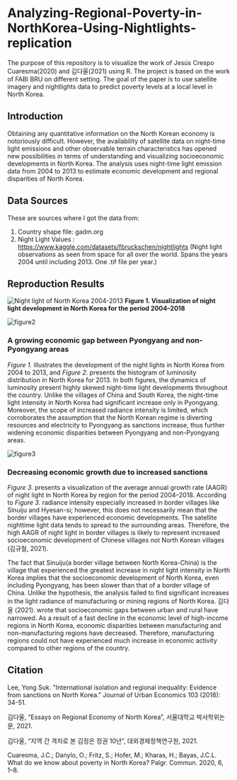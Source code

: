 # Analyzing-Regional-Poverty-in-NorthKorea-Using-Nightlights-replication
The purpose of this repository is to visualize the work of Jesús Crespo Cuaresma(2020) and 김다울(2021) using R. The project is based on the work of FABI BRU on different setting.
The goal of the paper is to use satellite imagery and nightlights data to predict poverty levels at a local level in North Korea. 

## Introduction
Obtaining any quantitative information on the North Korean economy is notoriously difficult. However, the availability of satellite data on night-time light emissions and other observable terrain characteristics has opened new possibilities in terms of understanding and visualizing socioeconomic developments in North Korea. The analysis uses night-time light emission data from 2004 to 2013 to estimate economic development and regional disparities of North Korea.



## Data Sources
These are sources where I got the data from:

1. Country shape file: gadm.org
2. Night Light Values : https://www.kaggle.com/datasets/fbruckschen/nightlights
  (Night light observations as seen from space for all over the world. Spans the years 2004 until including 2013. One .tif file per year.)
  
## Reproduction Results

![Night light of North Korea 2004-2013](https://user-images.githubusercontent.com/93341531/179265707-3bd3b7a1-3399-4c36-baf4-1332a9cafd9f.jpeg)
**Figure 1. Visualization of night light development in North Korea for the period
2004–2018**

![figure2](https://user-images.githubusercontent.com/93341531/179265855-6c1fdbef-472c-4498-b64f-74557f983a3d.jpeg)

### A growing economic gap between Pyongyang and non-Pyongyang areas
*Figure 1.* illustrates the development of the night lights in North Korea from 2004 to 2013, and *Figure 2.* presents the histogram of luminosity distribution in North Korea for 2013. In both figures, the dynamics of luminosity present highly skewed night-time light developments throughout the country. Unlike the villages of China and South Korea, the night-time light intensity in North Korea had significant increase only in Pyongyang.
Moreover, the scope of increased radiance intensity is limited, which corroborates the assumption that the North Korean regime is diverting resources and electricity to Pyongyang as sanctions increase, thus further widening economic disparities between Pyongyang and non-Pyongyang areas.

![figure3](https://user-images.githubusercontent.com/93341531/179266365-e4e79960-edc1-48e6-ba6b-ea1a53ee6029.jpeg)

### Decreasing economic growth due to increased sanctions
*Figure 3.* presents a visualization of the average annual growth rate (AAGR) of night light in North Korea by region for the period 2004–2018. According to *Figure 3.* radiance intensity especially increased in border villages like Sinuiju and Hyesan-si; however, this does not necessarily mean that the border villages have experienced economic developments. The satellite nighttime light data tends to spread to the surrounding areas. Therefore, the high AAGR of night light in border villages is likely to represent increased socioeconomic development of Chinese villages not North Korean villages (김규철, 2021). 

The fact that Sinuiju(a border village between North Korea-China) is the village that experienced the greatest increase in night light intensity in North Korea implies that the socioeconomic development of North Korea, even including Pyongyang, has been slower than that of a border village of China. Unlike the hypothesis, the analysis failed to find significant increases in the light radiance of manufacturing or mining regions of North Korea. 김다울 (2021). wrote that socioeconomic gaps between urban and rural have narrowed. As a result of a fast decline in the economic level of high-income regions in North Korea, economic disparities between manufacturing and non-manufacturing regions have decreased. Therefore, manufacturing regions could not have experienced much increase in economic activity compared to other regions of the country.


## Citation
Lee, Yong Suk. "International isolation and regional inequality: Evidence from sanctions on North Korea." Journal of Urban Economics 103 (2018): 34-51.

김다울, “Essays on Regional Economy of North Korea”, 서울대학교 박사학위논문, 2021.

김다울, “지역 간 격차로 본 김정은 정권 10년”, 대외경제정책연구원, 2021.

Cuaresma, J.C.; Danylo, O.; Fritz, S.; Hofer, M.; Kharas, H.; Bayas, J.C.L. What do we know about poverty in North Korea? Palgr. Commun. 2020, 6, 1–8.
